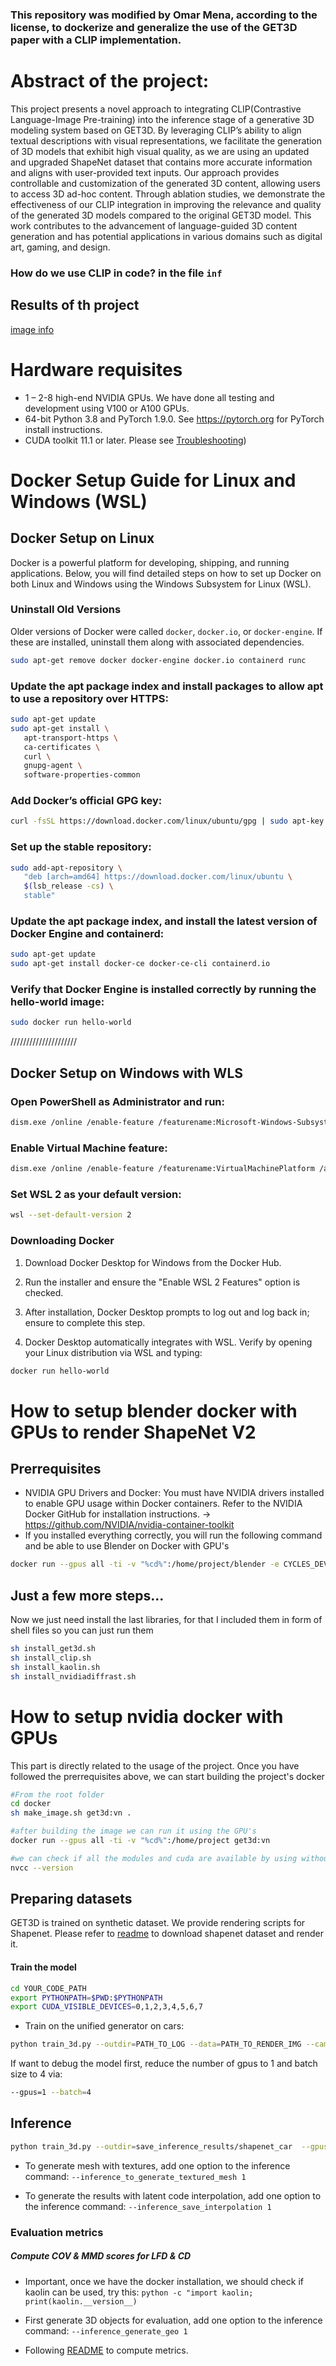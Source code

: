 ### This repository was modified by Omar Mena, according to the license, to dockerize and generalize the use of the GET3D paper with a CLIP implementation.

# Abstract of the project: 
This project presents a novel approach to integrating CLIP(Contrastive Language-Image Pre-training) into the inference stage of a generative 3D modeling system based on GET3D. By leveraging CLIP’s ability to align textual descriptions with visual representations, we facilitate the generation of 3D models that exhibit high visual quality, as we are using an updated and upgraded ShapeNet dataset that contains more accurate information and aligns with user-provided text inputs. Our approach provides controllable and customization of the generated 3D content, allowing users to access 3D ad-hoc content. Through ablation studies, we demonstrate the effectiveness of our CLIP integration in improving the relevance and quality of the generated 3D models compared to the original GET3D model. This work contributes to the advancement of language-guided 3D content generation and has potential applications in various domains such as digital art, gaming, and design.

### How do we use CLIP in code?  in the file ```inf```


## Results of th project
[image info](./pictures/image.png)

# Hardware requisites
* 1 &ndash; 2-8 high-end NVIDIA GPUs. We have done all testing and development using V100 or A100
  GPUs.
* 64-bit Python 3.8 and PyTorch 1.9.0. See https://pytorch.org for PyTorch install
  instructions.
* CUDA toolkit 11.1 or later. Please
  see [Troubleshooting](https://github.com/NVlabs/stylegan3/blob/main/docs/troubleshooting.md#why-is-cuda-toolkit-installation-necessary))

# Docker Setup Guide for Linux and Windows (WSL)

## Docker Setup on Linux
Docker is a powerful platform for developing, shipping, and running applications. Below, you will find detailed steps on how to set up Docker on both Linux and Windows using the Windows Subsystem for Linux (WSL).

### Uninstall Old Versions
Older versions of Docker were called `docker`, `docker.io`, or `docker-engine`. If these are installed, uninstall them along with associated dependencies.

```bash
sudo apt-get remove docker docker-engine docker.io containerd runc
```

### Update the apt package index and install packages to allow apt to use a repository over HTTPS:
 ```bash
sudo apt-get update
sudo apt-get install \
    apt-transport-https \
    ca-certificates \
    curl \
    gnupg-agent \
    software-properties-common
```

### Add Docker’s official GPG key:
```bash
curl -fsSL https://download.docker.com/linux/ubuntu/gpg | sudo apt-key add -
```

### Set up the stable repository:
```bash
sudo add-apt-repository \
   "deb [arch=amd64] https://download.docker.com/linux/ubuntu \
   $(lsb_release -cs) \
   stable"
```

### Update the apt package index, and install the latest version of Docker Engine and containerd:
```bash
sudo apt-get update
sudo apt-get install docker-ce docker-ce-cli containerd.io
```

### Verify that Docker Engine is installed correctly by running the hello-world image:
```bash
sudo docker run hello-world
```

/////////////////////
## Docker Setup on Windows with WLS

### Open PowerShell as Administrator and run:
```bash
dism.exe /online /enable-feature /featurename:Microsoft-Windows-Subsystem-Linux /all /norestart
```

### Enable Virtual Machine feature:
 ```bash
dism.exe /online /enable-feature /featurename:VirtualMachinePlatform /all /norestart
```

### Set WSL 2 as your default version:
```bash
wsl --set-default-version 2
```

### Downloading Docker
1. Download Docker Desktop for Windows from the Docker Hub.

2. Run the installer and ensure the "Enable WSL 2 Features" option is checked.

3. After installation, Docker Desktop prompts to log out and log back in; ensure to complete this step.

4. Docker Desktop automatically integrates with WSL. Verify by opening your Linux distribution via WSL and typing:
```bash
docker run hello-world
```


# How to setup blender docker with GPUs to render ShapeNet V2
## Prerrequisites
- NVIDIA GPU Drivers and Docker: You must have NVIDIA drivers installed to enable GPU usage within Docker containers. Refer to the NVIDIA Docker GitHub for installation instructions. -> https://github.com/NVIDIA/nvidia-container-toolkit
- If you installed everything correctly, you will run the following command and be able to use Blender on Docker with GPU's
```bash
docker run --gpus all -ti -v "%cd%":/home/project/blender -e CYCLES_DEVICE=CUDA nytimes/blender:2.90-gpu-ubuntu18.04
```

## Just a few more steps...
Now we just need install the last libraries, for that I included them in form of shell files so you can just run them
```bash
sh install_get3d.sh
sh install_clip.sh
sh install_kaolin.sh
sh install_nvidiadiffrast.sh
```

# How to setup nvidia docker with GPUs
This part is directly related to the usage of the project.
Once you have followed the prerrequisites above, we can start building the project's docker 
```bash
#From the root folder
cd docker
sh make_image.sh get3d:vn .

#after building the image we can run it using the GPU's
docker run --gpus all -ti -v "%cd%":/home/project get3d:vn

#we can check if all the modules and cuda are available by using without erros
nvcc --version
```

## Preparing datasets

GET3D is trained on synthetic dataset. We provide rendering scripts for Shapenet. Please
refer to [readme](./render_shapenet_data/README.md) to download shapenet dataset and
render it.

#### Train the model

```bash
cd YOUR_CODE_PATH 
export PYTHONPATH=$PWD:$PYTHONPATH
export CUDA_VISIBLE_DEVICES=0,1,2,3,4,5,6,7
```

- Train on the unified generator on cars:

```bash
python train_3d.py --outdir=PATH_TO_LOG --data=PATH_TO_RENDER_IMG --camera_path PATH_TO_RENDER_CAMERA --gpus=8 --batch=32 --gamma=40 --data_camera_mode shapenet_car  --dmtet_scale 1.0  --use_shapenet_split 1  --one_3d_generator 1  --fp32 0
```

If want to debug the model first, reduce the number of gpus to 1 and batch size to 4 via:

```bash
--gpus=1 --batch=4
```

## Inference
```bash
python train_3d.py --outdir=save_inference_results/shapenet_car  --gpus=1 --batch=4 --gamma=40 --data_camera_mode shapenet_car  --dmtet_scale 1.0  --use_shapenet_split 1  --one_3d_generator 1  --fp32 0 --inference_vis 1 --resume_pretrain MODEL_PATH
```

- To generate mesh with textures, add one option to the inference
  command: `--inference_to_generate_textured_mesh 1`

- To generate the results with latent code interpolation, add one option to the inference
  command: `--inference_save_interpolation 1`

### Evaluation metrics

##### Compute COV & MMD scores for LFD & CD

- Important, once we have the docker installation, we should check if kaolin can be used, try this:
`python -c "import kaolin; print(kaolin.__version__)`

- First generate 3D objects for evaluation, add one option to the inference
  command: `--inference_generate_geo 1`
  
- Following [README](./evaluation_scripts/README.md) to compute metrics.
